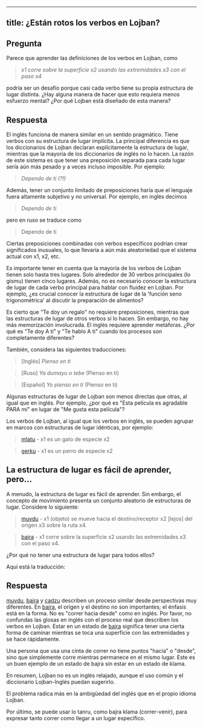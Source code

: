 
---
title: ¿Están rotos los verbos en Lojban?
---

<div class="lojbo simple_blockquotes"></div>

## Pregunta

Parece que aprender las definiciones de los verbos en Lojban, como

> *x1 corre sobre la superficie x2 usando las extremidades x3 con el paso x4*

podría ser un desafío porque casi cada verbo tiene su propia estructura de lugar distinta. ¿Hay alguna manera de hacer que esto requiera menos esfuerzo mental? ¿Por qué Lojban está diseñado de esta manera?
## Respuesta

El inglés funciona de manera similar en un sentido pragmático. Tiene verbos con su estructura de lugar implícita. La principal diferencia es que los diccionarios de Lojban declaran explícitamente la estructura de lugar, mientras que la mayoría de los diccionarios de inglés no lo hacen. La razón de este sistema es que tener una preposición separada para cada lugar sería aún más pesado y a veces incluso imposible. Por ejemplo:

> *Dependo de ti (?!)*

Además, tener un conjunto limitado de preposiciones haría que el lenguaje fuera altamente subjetivo y no universal. Por ejemplo, en inglés decimos

> *Dependo de ti*

pero en ruso se traduce como

> Dependo de ti

Ciertas preposiciones combinadas con verbos específicos podrían crear significados inusuales, lo que llevaría a aún más aleatoriedad que el sistema actual con x1, x2, etc.

Es importante tener en cuenta que la mayoría de los verbos de Lojban tienen solo hasta tres lugares. Solo alrededor de 30 verbos principales (lo gismu) tienen cinco lugares. Además, no es necesario conocer la estructura de lugar de cada verbo principal para hablar con fluidez en Lojban. Por ejemplo, ¿es crucial conocer la estructura de lugar de la 'función seno trigonométrica' al discutir la preparación de alimentos?

Es cierto que "Te doy un regalo" no requiere preposiciones, mientras que las estructuras de lugar de otros verbos sí lo hacen. Sin embargo, no hay más memorización involucrada. El inglés requiere aprender metáforas. ¿Por qué es "Te doy A ti" y "Te hablo A ti" cuando los procesos son completamente diferentes?

También, considera las siguientes traducciones:

> [Inglés] *Pienso en ti*

> [Ruso] *Ya dumayu o tebe* (Pienso en ti)

> [Español] *Yo pienso en ti* (Pienso en ti)

Algunas estructuras de lugar de Lojban son menos directas que otras, al igual que en inglés. Por ejemplo, ¿por qué es "Esta película es agradable PARA mí" en lugar de "Me gusta esta película"?

Los verbos de Lojban, al igual que los verbos en inglés, se pueden agrupar en marcos con estructuras de lugar idénticas, por ejemplo:

> <a href="https://la-lojban.github.io/sutysisku/lojban/#seskari=cnano&sisku=mlatu&bangu=en&versio=masno">mlatu</a> - x1 es un gato de especie x2

> <a href="https://la-lojban.github.io/sutysisku/lojban/#seskari=cnano&sisku=gerku&bangu=en&versio=masno">gerku</a> - x1 es un perro de especie x2
## La estructura de lugar es fácil de aprender, pero...

A menudo, la estructura de lugar es fácil de aprender. Sin embargo, el concepto de movimiento presenta un conjunto aleatorio de estructuras de lugar. Considere lo siguiente:

> <a href="https://la-lojban.github.io/sutysisku/lojban/#seskari=cnano&sisku=muvdu&bangu=en&versio=masno">muvdu</a> - x1 (objeto) se mueve hacia el destino/receptor x2 [lejos] del origen x3 sobre la ruta x4.

> <a href="https://la-lojban.github.io/sutysisku/lojban/#seskari=cnano&sisku=bajra&bangu=en&versio=masno">bajra</a> - x1 corre sobre la superficie x2 usando las extremidades x3 con el paso x4.

¿Por qué no tener una estructura de lugar para todos ellos?

Aquí está la traducción:

## Respuesta

<a href="https://la-lojban.github.io/sutysisku/lojban/#seskari=cnano&sisku=muvdu&bangu=en&versio=masno">muvdu</a>, <a href="https://la-lojban.github.io/sutysisku/lojban/#seskari=cnano&sisku=bajra&bangu=en&versio=masno">bajra</a> y <a href="https://la-lojban.github.io/sutysisku/lojban/#seskari=cnano&sisku=cadzu&bangu=en&versio=masno">cadzu</a> describen un proceso similar desde perspectivas muy diferentes. En <a href="https://la-lojban.github.io/sutysisku/lojban/#seskari=cnano&sisku=bajra&bangu=en&versio=masno">bajra</a>, el origen y el destino no son importantes; el énfasis está en la forma. No es "correr hacia desde" como en inglés. Por favor, no confundas las glosas en inglés con el proceso real que describen los verbos en Lojban. Estar en un estado de <a href="https://la-lojban.github.io/sutysisku/lojban/#seskari=cnano&sisku=bajra&bangu=en&versio=masno">bajra</a> significa tener una cierta forma de caminar mientras se toca una superficie con las extremidades y se hace rápidamente.

Una persona que usa una cinta de correr no tiene puntos "hacia" o "desde", sino que simplemente corre mientras permanece en el mismo lugar. Este es un buen ejemplo de un estado de bajra sin estar en un estado de klama.

En resumen, Lojban no es un inglés relajado, aunque el uso común y el diccionario Lojban-Inglés puedan sugerirlo.

El problema radica más en la ambigüedad del inglés que en el propio idioma Lojban.

Por último, se puede usar lo tanru, como bajra klama (correr-venir), para expresar tanto correr como llegar a un lugar específico.